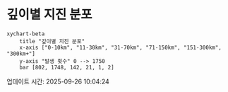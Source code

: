 # 깊이별 지진 분포

```mermaid
xychart-beta
    title "깊이별 지진 분포"
    x-axis ["0-10km", "11-30km", "31-70km", "71-150km", "151-300km", "300km+"]
    y-axis "발생 횟수" 0 --> 1750
    bar [802, 1748, 142, 21, 1, 2]
```

업데이트 시간: 2025-09-26 10:04:24
